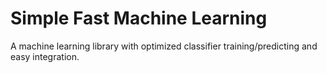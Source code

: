 Simple Fast Machine Learning
===============

A machine learning library with optimized classifier training/predicting and easy integration.
